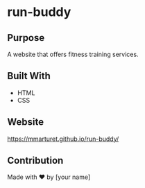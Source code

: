 # run-buddy

## Purpose
A website that offers fitness training services.

## Built With
* HTML
* CSS

## Website
https://mmarturet.github.io/run-buddy/

## Contribution
Made with ❤️ by [your name]
